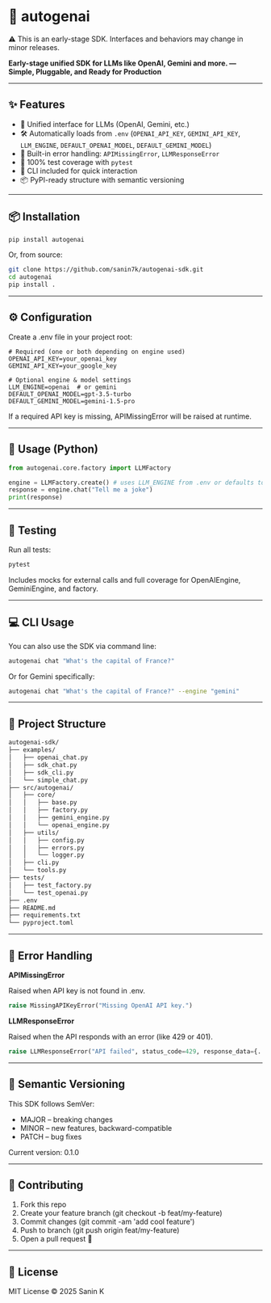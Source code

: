 # 🔮 autogenai

⚠️ This is an early-stage SDK. Interfaces and behaviors may change in minor releases.

**Early-stage unified SDK for LLMs like OpenAI, Gemini and more. — Simple, Pluggable, and Ready for Production**

---

## ✨ Features

- 🧠 Unified interface for LLMs (OpenAI, Gemini, etc.)
- 🛠️ Automatically loads from `.env` (`OPENAI_API_KEY`, `GEMINI_API_KEY`, `LLM_ENGINE`, `DEFAULT_OPENAI_MODEL`, `DEFAULT_GEMINI_MODEL`)
- 🚨 Built-in error handling: `APIMissingError`, `LLMResponseError`
- 🧪 100% test coverage with `pytest`
- 🔧 CLI included for quick interaction
- 📦 PyPI-ready structure with semantic versioning

---

## 📦 Installation

```bash
pip install autogenai

```
Or, from source:
```bash
git clone https://github.com/sanin7k/autogenai-sdk.git
cd autogenai
pip install .
```

---

## ⚙️ Configuration

Create a .env file in your project root:
```env
# Required (one or both depending on engine used)
OPENAI_API_KEY=your_openai_key
GEMINI_API_KEY=your_google_key

# Optional engine & model settings
LLM_ENGINE=openai  # or gemini
DEFAULT_OPENAI_MODEL=gpt-3.5-turbo
DEFAULT_GEMINI_MODEL=gemini-1.5-pro
```
If a required API key is missing, APIMissingError will be raised at runtime.

---

## 🚀 Usage (Python)
```python
from autogenai.core.factory import LLMFactory

engine = LLMFactory.create() # uses LLM_ENGINE from .env or defaults to Gemini
response = engine.chat("Tell me a joke")
print(response)

```

---

## 🧪 Testing

Run all tests:

```bash
pytest
```
Includes mocks for external calls and full coverage for OpenAIEngine, GeminiEngine, and factory.

---

## 💻 CLI Usage

You can also use the SDK via command line:
```bash
autogenai chat "What's the capital of France?"
```

Or for Gemini specifically:

```bash
autogenai chat "What's the capital of France?" --engine "gemini"
```

---

## 📂 Project Structure

```bash
autogenai-sdk/
├── examples/
│   ├── openai_chat.py
│   ├── sdk_chat.py
│   ├── sdk_cli.py
│   └── simple_chat.py
├── src/autogenai/
│   ├── core/
│   │   ├── base.py
│   │   ├── factory.py
│   │   ├── gemini_engine.py
│   │   └── openai_engine.py
│   ├── utils/
│   │   ├── config.py
│   │   ├── errors.py
│   │   └── logger.py
│   ├── cli.py
│   └── tools.py
├── tests/
│   ├── test_factory.py
│   └── test_openai.py
├── .env
├── README.md
├── requirements.txt
└── pyproject.toml

```

---

## 📖 Error Handling

**APIMissingError**

Raised when API key is not found in .env.
```python
raise MissingAPIKeyError("Missing OpenAI API key.")
```

**LLMResponseError**

Raised when the API responds with an error (like 429 or 401).
```python
raise LLMResponseError("API failed", status_code=429, response_data={...})

```

---

## 🔢 Semantic Versioning

This SDK follows SemVer:
- MAJOR – breaking changes
- MINOR – new features, backward-compatible
- PATCH – bug fixes

Current version: 0.1.0

---

## 🙌 Contributing

1. Fork this repo
2. Create your feature branch (git checkout -b feat/my-feature)
3. Commit changes (git commit -am 'add cool feature')
4. Push to branch (git push origin feat/my-feature)
5. Open a pull request 🚀

---

## 📝 License
MIT License © 2025 Sanin K